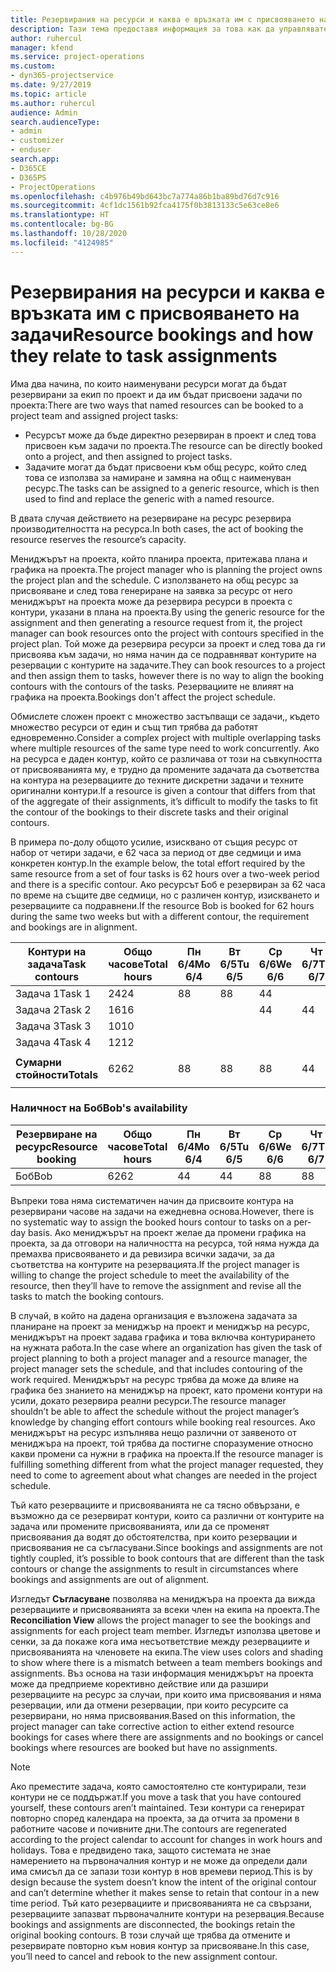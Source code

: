 ```yaml
---
title: Резервирания на ресурси и каква е връзката им с присвояването на задачи
description: Тази тема предоставя информация за това как да управлявате наименувани ресурси, резервации на ресурси и присвоявания на задачи и каква е връзката помежду им.
author: ruhercul
manager: kfend
ms.service: project-operations
ms.custom:
- dyn365-projectservice
ms.date: 9/27/2019
ms.topic: article
ms.author: ruhercul
audience: Admin
search.audienceType:
- admin
- customizer
- enduser
search.app:
- D365CE
- D365PS
- ProjectOperations
ms.openlocfilehash: c4b976b49bd643bc7a774a86b1ba89bd76d7c916
ms.sourcegitcommit: 4cf1dc1561b92fca4175f0b3813133c5e63ce8e6
ms.translationtype: HT
ms.contentlocale: bg-BG
ms.lasthandoff: 10/28/2020
ms.locfileid: "4124985"
---
```

# <a name="resource-bookings-and-how-they-relate-to-task-assignments"></a><span data-ttu-id="ad440-103">Резервирания на ресурси и каква е връзката им с присвояването на задачи</span><span class="sxs-lookup"><span data-stu-id="ad440-103">Resource bookings and how they relate to task assignments</span></span>


<span data-ttu-id="ad440-104">Има два начина, по които наименувани ресурси могат да бъдат резервирани за екип по проект и да им бъдат присвоени задачи по проекта:</span><span class="sxs-lookup"><span data-stu-id="ad440-104">There are two ways that named resources can be booked to a project team and assigned project tasks:</span></span>

- <span data-ttu-id="ad440-105">Ресурсът може да бъде директно резервиран в проект и след това присвоен към задачи по проекта.</span><span class="sxs-lookup"><span data-stu-id="ad440-105">The resource can be directly booked onto a project, and then assigned to project tasks.</span></span>
- <span data-ttu-id="ad440-106">Задачите могат да бъдат присвоени към общ ресурс, който след това се използва за намиране и замяна на общ с наименуван ресурс.</span><span class="sxs-lookup"><span data-stu-id="ad440-106">The tasks can be assigned to a generic resource, which is then used to find and replace the generic with a named resource.</span></span> 

<span data-ttu-id="ad440-107">В двата случая действието на резервиране на ресурс резервира производителността на ресурса.</span><span class="sxs-lookup"><span data-stu-id="ad440-107">In both cases, the act of booking the resource reserves the resource’s capacity.</span></span>

<span data-ttu-id="ad440-108">Мениджърът на проекта, който планира проекта, притежава плана и графика на проекта.</span><span class="sxs-lookup"><span data-stu-id="ad440-108">The project manager who is planning the project owns the project plan and the schedule.</span></span> <span data-ttu-id="ad440-109">С използването на общ ресурс за присвояване и след това генериране на заявка за ресурс от него мениджърът на проекта може да резервира ресурси в проекта с контури, указани в плана на проекта.</span><span class="sxs-lookup"><span data-stu-id="ad440-109">By using the generic resource for the assignment and then generating a resource request from it, the project manager can book resources onto the project with contours specified in the project plan.</span></span> <span data-ttu-id="ad440-110">Той може да резервира ресурси за проект и след това да ги присвоява към задачи, но няма начин да се подравняват контурите на резервации с контурите на задачите.</span><span class="sxs-lookup"><span data-stu-id="ad440-110">They can book resources to a project and then assign them to tasks, however there is no way to align the booking contours with the contours of the tasks.</span></span> <span data-ttu-id="ad440-111">Резервациите не влияят на графика на проекта.</span><span class="sxs-lookup"><span data-stu-id="ad440-111">Bookings don't affect the project schedule.</span></span>

<span data-ttu-id="ad440-112">Обмислете сложен проект с множество застъпващи се задачи,, където множество ресурси от един и същ тип трябва да работят едновременно.</span><span class="sxs-lookup"><span data-stu-id="ad440-112">Consider a complex project with multiple overlapping tasks where multiple resources of the same type need to work concurrently.</span></span> <span data-ttu-id="ad440-113">Ако на ресурса е даден контур, който се различава от този на съвкупността от присвояванията му, е трудно да промените задачата да съответства на контура на резервациите до техните дискретни задачи и техните оригинални контури.</span><span class="sxs-lookup"><span data-stu-id="ad440-113">If a resource is given a contour that differs from that of the aggregate of their assignments, it’s difficult to modify the tasks to fit the contour of the bookings to their discrete tasks and their original contours.</span></span>

<span data-ttu-id="ad440-114">В примера по-долу общото усилие, изисквано от същия ресурс от набор от четири задачи, е 62 часа за период от две седмици и има конкретен контур.</span><span class="sxs-lookup"><span data-stu-id="ad440-114">In the example below, the total effort required by the same resource from a set of four tasks is 62 hours over a two-week period and there is a specific contour.</span></span> <span data-ttu-id="ad440-115">Ако ресурсът Боб е резервиран за 62 часа по време на същите две седмици, но с различен контур, изискването и резервациите са подравнени.</span><span class="sxs-lookup"><span data-stu-id="ad440-115">If the resource Bob is booked for 62 hours during the same two weeks but with a different contour, the requirement and bookings are in alignment.</span></span>

| <span data-ttu-id="ad440-116">**Контури на задача**</span><span class="sxs-lookup"><span data-stu-id="ad440-116">**Task contours**</span></span>    | <span data-ttu-id="ad440-117">**Общо часове**</span><span class="sxs-lookup"><span data-stu-id="ad440-117">**Total hours**</span></span> | <span data-ttu-id="ad440-118">Пн 6/4</span><span class="sxs-lookup"><span data-stu-id="ad440-118">Mo 6/4</span></span> | <span data-ttu-id="ad440-119">Вт 6/5</span><span class="sxs-lookup"><span data-stu-id="ad440-119">Tu 6/5</span></span> | <span data-ttu-id="ad440-120">Ср 6/6</span><span class="sxs-lookup"><span data-stu-id="ad440-120">We 6/6</span></span> | <span data-ttu-id="ad440-121">Чт 6/7</span><span class="sxs-lookup"><span data-stu-id="ad440-121">Th 6/7</span></span> | <span data-ttu-id="ad440-122">Пт 6/8</span><span class="sxs-lookup"><span data-stu-id="ad440-122">Fr 6/8</span></span> | <span data-ttu-id="ad440-123">Сб 6/9</span><span class="sxs-lookup"><span data-stu-id="ad440-123">Sa 6/9</span></span> | <span data-ttu-id="ad440-124">Нд 6/10</span><span class="sxs-lookup"><span data-stu-id="ad440-124">Su 6/10</span></span> | <span data-ttu-id="ad440-125">Пн 6/11</span><span class="sxs-lookup"><span data-stu-id="ad440-125">Mo 6/11</span></span> | <span data-ttu-id="ad440-126">Вт 6/12</span><span class="sxs-lookup"><span data-stu-id="ad440-126">Tu 6/12</span></span> | <span data-ttu-id="ad440-127">Ср 6/13</span><span class="sxs-lookup"><span data-stu-id="ad440-127">We 6/13</span></span> | <span data-ttu-id="ad440-128">Чт 6/14</span><span class="sxs-lookup"><span data-stu-id="ad440-128">Th 6/14</span></span> | <span data-ttu-id="ad440-129">Пт 6/15</span><span class="sxs-lookup"><span data-stu-id="ad440-129">Fr 6/15</span></span> |
|----------------------|-----------------|--------|--------|--------|--------|--------|--------|---------|---------|---------|---------|---------|---------|
| <span data-ttu-id="ad440-130">Задача 1</span><span class="sxs-lookup"><span data-stu-id="ad440-130">Task 1</span></span>               | <span data-ttu-id="ad440-131">24</span><span class="sxs-lookup"><span data-stu-id="ad440-131">24</span></span>              | <span data-ttu-id="ad440-132">8</span><span class="sxs-lookup"><span data-stu-id="ad440-132">8</span></span>      | <span data-ttu-id="ad440-133">8</span><span class="sxs-lookup"><span data-stu-id="ad440-133">8</span></span>      | <span data-ttu-id="ad440-134">4</span><span class="sxs-lookup"><span data-stu-id="ad440-134">4</span></span>      |        |        |        |         |         |         | <span data-ttu-id="ad440-135">4</span><span class="sxs-lookup"><span data-stu-id="ad440-135">4</span></span>       |         |         |
| <span data-ttu-id="ad440-136">Задача 2</span><span class="sxs-lookup"><span data-stu-id="ad440-136">Task 2</span></span>               | <span data-ttu-id="ad440-137">16</span><span class="sxs-lookup"><span data-stu-id="ad440-137">16</span></span>              |        |        | <span data-ttu-id="ad440-138">4</span><span class="sxs-lookup"><span data-stu-id="ad440-138">4</span></span>      | <span data-ttu-id="ad440-139">4</span><span class="sxs-lookup"><span data-stu-id="ad440-139">4</span></span>      |        |        |         | <span data-ttu-id="ad440-140">8</span><span class="sxs-lookup"><span data-stu-id="ad440-140">8</span></span>       |         |         |         |         |
| <span data-ttu-id="ad440-141">Задача 3</span><span class="sxs-lookup"><span data-stu-id="ad440-141">Task 3</span></span>               | <span data-ttu-id="ad440-142">10</span><span class="sxs-lookup"><span data-stu-id="ad440-142">10</span></span>              |        |        |        |        | <span data-ttu-id="ad440-143">4</span><span class="sxs-lookup"><span data-stu-id="ad440-143">4</span></span>      |        |         |         | <span data-ttu-id="ad440-144">4</span><span class="sxs-lookup"><span data-stu-id="ad440-144">4</span></span>       |         | <span data-ttu-id="ad440-145">2</span><span class="sxs-lookup"><span data-stu-id="ad440-145">2</span></span>       |         |
| <span data-ttu-id="ad440-146">Задача 4</span><span class="sxs-lookup"><span data-stu-id="ad440-146">Task 4</span></span>               | <span data-ttu-id="ad440-147">12</span><span class="sxs-lookup"><span data-stu-id="ad440-147">12</span></span>              |        |        |        |        |        |        |         |         |         | <span data-ttu-id="ad440-148">4</span><span class="sxs-lookup"><span data-stu-id="ad440-148">4</span></span>       |         | <span data-ttu-id="ad440-149">8</span><span class="sxs-lookup"><span data-stu-id="ad440-149">8</span></span>       |
|                      |                 |        |        |        |        |        |        |         |         |         |         |         |         |
| <span data-ttu-id="ad440-150">**Сумарни стойности**</span><span class="sxs-lookup"><span data-stu-id="ad440-150">**Totals**</span></span>           | <span data-ttu-id="ad440-151">62</span><span class="sxs-lookup"><span data-stu-id="ad440-151">62</span></span>              | <span data-ttu-id="ad440-152">8</span><span class="sxs-lookup"><span data-stu-id="ad440-152">8</span></span>      | <span data-ttu-id="ad440-153">8</span><span class="sxs-lookup"><span data-stu-id="ad440-153">8</span></span>      | <span data-ttu-id="ad440-154">8</span><span class="sxs-lookup"><span data-stu-id="ad440-154">8</span></span>      | <span data-ttu-id="ad440-155">4</span><span class="sxs-lookup"><span data-stu-id="ad440-155">4</span></span>      | <span data-ttu-id="ad440-156">4</span><span class="sxs-lookup"><span data-stu-id="ad440-156">4</span></span>      |        |         | <span data-ttu-id="ad440-157">8</span><span class="sxs-lookup"><span data-stu-id="ad440-157">8</span></span>       | <span data-ttu-id="ad440-158">4</span><span class="sxs-lookup"><span data-stu-id="ad440-158">4</span></span>       | <span data-ttu-id="ad440-159">8</span><span class="sxs-lookup"><span data-stu-id="ad440-159">8</span></span>       | <span data-ttu-id="ad440-160">2</span><span class="sxs-lookup"><span data-stu-id="ad440-160">2</span></span>       | <span data-ttu-id="ad440-161">8</span><span class="sxs-lookup"><span data-stu-id="ad440-161">8</span></span>       |
|                      |                 |        |        |        |        |        |        |         |         |         |         |

### <a name="bobs-availability"></a><span data-ttu-id="ad440-162">Наличност на Боб</span><span class="sxs-lookup"><span data-stu-id="ad440-162">Bob's availability</span></span>
| <span data-ttu-id="ad440-163">**Резервиране на ресурс**</span><span class="sxs-lookup"><span data-stu-id="ad440-163">**Resource   booking**</span></span> | <span data-ttu-id="ad440-164">**Общо часове**</span><span class="sxs-lookup"><span data-stu-id="ad440-164">**Total hours**</span></span> | <span data-ttu-id="ad440-165">Пн 6/4</span><span class="sxs-lookup"><span data-stu-id="ad440-165">Mo 6/4</span></span> | <span data-ttu-id="ad440-166">Вт 6/5</span><span class="sxs-lookup"><span data-stu-id="ad440-166">Tu 6/5</span></span> | <span data-ttu-id="ad440-167">Ср 6/6</span><span class="sxs-lookup"><span data-stu-id="ad440-167">We 6/6</span></span> | <span data-ttu-id="ad440-168">Чт 6/7</span><span class="sxs-lookup"><span data-stu-id="ad440-168">Th 6/7</span></span> | <span data-ttu-id="ad440-169">Пт 6/8</span><span class="sxs-lookup"><span data-stu-id="ad440-169">Fr 6/8</span></span> | <span data-ttu-id="ad440-170">Сб 6/9</span><span class="sxs-lookup"><span data-stu-id="ad440-170">Sa 6/9</span></span> | <span data-ttu-id="ad440-171">Нд 6/10</span><span class="sxs-lookup"><span data-stu-id="ad440-171">Su 6/10</span></span> | <span data-ttu-id="ad440-172">Пн 6/11</span><span class="sxs-lookup"><span data-stu-id="ad440-172">Mo 6/11</span></span> | <span data-ttu-id="ad440-173">Вт 6/12</span><span class="sxs-lookup"><span data-stu-id="ad440-173">Tu 6/12</span></span> | <span data-ttu-id="ad440-174">Ср 6/13</span><span class="sxs-lookup"><span data-stu-id="ad440-174">We 6/13</span></span> | <span data-ttu-id="ad440-175">Чт 6/14</span><span class="sxs-lookup"><span data-stu-id="ad440-175">Th 6/14</span></span> | <span data-ttu-id="ad440-176">Пт 6/15</span><span class="sxs-lookup"><span data-stu-id="ad440-176">Fr 6/15</span></span> |
|------------------------|-----------------|--------|--------|--------|--------|--------|--------|---------|---------|---------|---------|---------|---------|
| <span data-ttu-id="ad440-177">Боб</span><span class="sxs-lookup"><span data-stu-id="ad440-177">Bob</span></span>                    | <span data-ttu-id="ad440-178">62</span><span class="sxs-lookup"><span data-stu-id="ad440-178">62</span></span>              | <span data-ttu-id="ad440-179">4</span><span class="sxs-lookup"><span data-stu-id="ad440-179">4</span></span>      | <span data-ttu-id="ad440-180">4</span><span class="sxs-lookup"><span data-stu-id="ad440-180">4</span></span>      | <span data-ttu-id="ad440-181">8</span><span class="sxs-lookup"><span data-stu-id="ad440-181">8</span></span>      | <span data-ttu-id="ad440-182">8</span><span class="sxs-lookup"><span data-stu-id="ad440-182">8</span></span>      | <span data-ttu-id="ad440-183">8</span><span class="sxs-lookup"><span data-stu-id="ad440-183">8</span></span>      |        |         | <span data-ttu-id="ad440-184">4</span><span class="sxs-lookup"><span data-stu-id="ad440-184">4</span></span>       | <span data-ttu-id="ad440-185">4</span><span class="sxs-lookup"><span data-stu-id="ad440-185">4</span></span>       | <span data-ttu-id="ad440-186">8</span><span class="sxs-lookup"><span data-stu-id="ad440-186">8</span></span>       | <span data-ttu-id="ad440-187">8</span><span class="sxs-lookup"><span data-stu-id="ad440-187">8</span></span>       | <span data-ttu-id="ad440-188">6</span><span class="sxs-lookup"><span data-stu-id="ad440-188">6</span></span>       |

<span data-ttu-id="ad440-189">Въпреки това няма систематичен начин да присвоите контура на резервирани часове на задачи на ежедневна основа.</span><span class="sxs-lookup"><span data-stu-id="ad440-189">However, there is no systematic way to assign the booked hours contour to tasks on a per-day basis.</span></span> <span data-ttu-id="ad440-190">Ако мениджърът на проект желае да промени графика на проекта, за да отговори на наличността на ресурса, той няма нужда да премахва присвояването и да ревизира всички задачи, за да съответства на контурите на резервацията.</span><span class="sxs-lookup"><span data-stu-id="ad440-190">If the project manager is willing to change the project schedule to meet the availability of the resource, then they’ll have to remove the assignment and revise all the tasks to match the booking contours.</span></span>

<span data-ttu-id="ad440-191">В случай, в който на дадена организация е възложена задачата за планиране на проект за мениджър на проект и мениджър на ресурс, мениджърът на проект задава графика и това включва контурирането на нужната работа.</span><span class="sxs-lookup"><span data-stu-id="ad440-191">In the case where an organization has given the task of project planning to both a project manager and a resource manager, the project manager sets the schedule, and that includes contouring of the work required.</span></span> <span data-ttu-id="ad440-192">Мениджърът на ресурс трябва да може да влияе на графика без знанието на мениджър на проект, като промени контури на усили, докато резервира реални ресурси.</span><span class="sxs-lookup"><span data-stu-id="ad440-192">The resource manager shouldn’t be able to affect the schedule without the project manager’s knowledge by changing effort contours while booking real resources.</span></span> <span data-ttu-id="ad440-193">Ако мениджърът на ресурс изпълнява нещо различни от заявеното от мениджъра на проект, той трябва да постигне споразумение относно какви промени са нужни в графика на проекта.</span><span class="sxs-lookup"><span data-stu-id="ad440-193">If the resource manager is fulfilling something different from what the project manager requested, they need to come to agreement about what changes are needed in the project schedule.</span></span>

<span data-ttu-id="ad440-194">Тъй като резервациите и присвояванията не са тясно обвързани, е възможно да се резервират контури, които са различни от контурите на задача или промените присвояванията, или да се променят присвоявания да водят до обстоятелства, при които резервации и присвоявания не са съгласувани.</span><span class="sxs-lookup"><span data-stu-id="ad440-194">Since bookings and assignments are not tightly coupled, it’s possible to book contours that are different than the task contours or change the assignments to result in circumstances where bookings and assignments are out of alignment.</span></span>

<span data-ttu-id="ad440-195">Изгледът **Съгласуване** позволява на мениджъра на проекта да вижда резервациите и присвояванията за всеки член на екипа на проекта.</span><span class="sxs-lookup"><span data-stu-id="ad440-195">The **Reconciliation View** allows the project manager to see the bookings and assignments for each project team member.</span></span> <span data-ttu-id="ad440-196">Изгледът използва цветове и сенки, за да покаже кога има несъответствие между резервациите и присвояванията на членовете на екипа.</span><span class="sxs-lookup"><span data-stu-id="ad440-196">The view uses colors and shading to show where there is a mismatch between a team members bookings and assignments.</span></span> <span data-ttu-id="ad440-197">Въз основа на тази информация мениджърът на проекта може да предприеме корективно действие или да разшири резервациите на ресурс за случаи, при които има присвоявания и няма резервации, или да отмени резервации, при които ресурсите са резервирани, но няма присвоявания.</span><span class="sxs-lookup"><span data-stu-id="ad440-197">Based on this information, the project manager can take corrective action to either extend resource bookings for cases where there are assignments and no bookings or cancel bookings where resources are booked but have no assignments.</span></span>

> [!NOTE]
> <span data-ttu-id="ad440-198">Ако преместите задача, която самостоятелно сте контурирали, тези контури не се поддържат.</span><span class="sxs-lookup"><span data-stu-id="ad440-198">If you move a task that you have contoured yourself, these contours aren’t maintained.</span></span> <span data-ttu-id="ad440-199">Тези контури са генерират повторно според календара на проекта, за да отчита за промени в работните часове и почивните дни.</span><span class="sxs-lookup"><span data-stu-id="ad440-199">The contours are regenerated according to the project calendar to account for changes in work hours and holidays.</span></span> <span data-ttu-id="ad440-200">Това е предвидено така, защото системата не знае намерението на първоначалния контур и не може да определи дали има смисъл да се запази този контур в нов времеви период.</span><span class="sxs-lookup"><span data-stu-id="ad440-200">This is by design because the system doesn’t know the intent of the original contour and can’t determine whether it makes sense to retain that contour in a new time period.</span></span> <span data-ttu-id="ad440-201">Тъй като резервациите и присвояванията не са свързани, резервациите запазват първоначалните контури на резервация.</span><span class="sxs-lookup"><span data-stu-id="ad440-201">Because bookings and assignments are disconnected, the bookings retain the original booking contours.</span></span> <span data-ttu-id="ad440-202">В този случай ще трябва да отмените и резервирате повторно към новия контур за присвояване.</span><span class="sxs-lookup"><span data-stu-id="ad440-202">In this case, you’ll need to cancel and rebook to the new assignment contour.</span></span>

